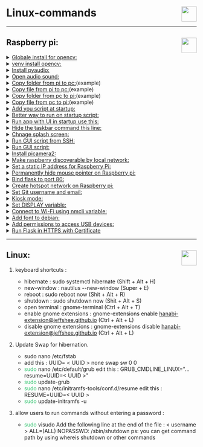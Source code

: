# Linux-commands<img height="40px" align="right" src="https://upload.wikimedia.org/wikipedia/commons/3/35/Tux.svg" alt=""/>

---
## Raspberry pi: <img height="40px" align="right" src="https://www.vectorlogo.zone/logos/raspberrypi/raspberrypi-icon.svg" alt=""/>                          

<details>    
<summary><ins>Globale install for opencv:</ins></summary>    
<pre><code class="language-shell"> sudo apt install python3-opencv     
</code></pre> 
</details>
 <details>
 <summary><ins>venv install opencv:</ins></summary>
<pre><code class="language-shell"> pip install --upgrade pip
</code></pre> 
<pre><code class="language-shell"> pip install opencv-python
</code></pre> 
✴ To track the process:
<pre><code class="language-shell"> pip install opencv-python --verbose 
</code></pre> 
</details>
 <details>
 <summary><ins>Install pyaudio:</ins></summary>
<pre><code class="language-shell">pip install pyaudio
</code></pre> 
✴ need to install portaudio19-dev:
<pre><code class="language-shell">sudo apt install portaudio19-dev
</code></pre> 
✴ If you are in lite os install:
<pre><code class="language-shell">sudo apt install pulseaudio
</code></pre> 
</details>
 <details>
 <summary><ins>Open audio sound:</ins></summary>
<pre><code class="language-shell">alsamixer
</code></pre> 
</details>
 <details>
 <summary><ins>Copy folder from pi to pc:</ins>(example)</summary>
<pre><code class="language-shell">scp -r pi@192.168.68.150:~/MUSICAL_DOOR_BELL /C:\Users\PC\Documents\Python\MUSICAL_DOOR_BELL_OUTDOOR
</code></pre> 
</details>
 <details>
 <summary><ins>Copy file from pi to pc:</ins>(example)</summary>
<pre><code class="language-shell">scp pi@192.168.68.150:~/MUSICAL_DOOR_BELL/main.py /C:\Users\PC\Documents\Python\MUSICAL_DOOR_BELL_OUTDOOR
</code></pre> 
 </details>
 <details>
 <summary><ins>Copy folder from pc to pi:</ins>(example)</summary>
<pre><code class="language-shell">scp -r /home/user/Documents/my_folder pi@192.168.1.100:/home/pi/
</code></pre> 
 </details>
 <details>
 <summary><ins>Copy file from pc to pi:</ins>(example)</summary>
<pre><code class="language-shell">scp /home/user/Documents/example.txt pi@192.168.1.100:/home/pi/
</code></pre> 
 </details>
<details>
 <summary><ins>Add you script at startup:</ins></summary>
<pre><code class="language-shell">sudo crontab -e
</code></pre> 
✴ Add this to the end:(example)
<pre><code class="language-shell">@reboot python3 /home/pi/MUSICAL_DOOR_BELL/main.py &
</code></pre> 
✴ If you want to add log-file:(example)
<pre><code class="language-shell">@reboot sudo /usr/bin/python3 /home/pi/MUSICAL_DOOR_BELL/main.py > /home/pi/MUSICAL_DOOR_BELL/logfile.log 2>&1 &
</code></pre> 
</details>
 <details>
 <summary><ins>Better way to run on startup script:</ins></summary>
<pre><code class="language-shell">sudo nano /etc/rc.local
</code></pre> 
✴ If you want delay
<pre><code class="language-shell">sleep 30
</code></pre> 
✴ Add this to the end:(example)
<pre><code class="language-shell">su -c "python3 /path/to/your/script.py > /path/to/your/logfile.log 2>&1" pi &
</code></pre> 
✴ if you want to run chrome in kiosk mode:(example)
<pre><code class="language-shell">su -c "/usr/bin/chromium-browser --kiosk --disable-session-crashed-bubble --disable-infobars http://localhost:5555" pi
</code></pre> 
✴ Update permission:
<pre><code class="language-shell">sudo chmod +x /etc/rc.local
</code></pre> 
✴ run as pi user
<pre><code class="language-shell">su - pi -c "authbind --deep /usr/bin/python3 /home/pi/Documents/knowpet/main.py >> /home/pi/Documents/knowpet/logfile.log 2>&1 &"
</code></pre> 
</details>
 <details>
 <summary><ins>Run app with UI in startup use this:</ins></summary>
<pre><code class="language-shell">sudo nano /etc/xdg/lxsession/LXDE-pi/autostart
</code></pre> 
✴ Add this in the end:(example)
<pre><code class="language-shell">@/usr/bin/python /home/pi/example.py
</code></pre> 
</details>
 <details>
 <summary><ins>Hide the taskbar command this line:</ins></summary>
<pre><code class="language-shell">sudo nano /etc/xdg/lxsession/LXDE-pi/autostart
</code></pre> 
✴ Command this line:
<pre><code class="language-shell">#@lxpanel --profile LXDE-pi
</code></pre> 
</details>
 <details>
 <summary><ins>Chnage splash screen:</ins></summary>
  <div>✴ First change the splash image in what you like in this dir:
	<ul>/usr/share/plymouth/themes/pix</ul>
</div>
✴ Then run this command:
<pre><code class="language-shell">sudo plymouth-set-default-theme --rebuild-initrd pix
</code></pre> 
<div>✴ Disable rainbow splash:
	<ul>Add or edit this line:</ul>
</div>
<pre><code class="language-shell">disable_splash=1 to /boot/config.txt
</code></pre> 
✴ To remove the blinking curse add this:
<pre><code class="language-shell">vt.global_cursor_default=0 
</code></pre> 
✴ To:
<pre><code class="language-shell">/boot/cmdline.txt
</code></pre> 
✴ Mute kernel logs (only show critical errors) Add:
<pre><code class="language-shell">loglevel=3
</code></pre> 
✴ To:
<pre><code class="language-shell">/boot/cmdline.txt 
</code></pre> 
</details>
 <details>
 <summary><ins>Run GUI script from SSH:</ins></summary>
✴ Run this command:
<pre><code class="language-shell">export DISPLAY=:0
</code></pre> 
✴ Now you can run the script
</details>
 <details>
 <summary><ins>Run GUI script:</ins></summary>
✴ Add to python script:
<pre><code class="language-shell">os.environ["DISPLAY"] = ":0"
</code></pre> 
✴ Now you can run the script
</details>
<details>
 <summary><ins>Install picamera2:</ins></summary>
✴ Run this command:
<pre><code class="language-shell">sudo apt install -y python3-picamera2
</code></pre> 
</details>
<details>
 <summary><ins>Make raspberry discoverable by local network:</ins></summary>
✴ Run this command:
<pre><code class="language-shell">sudo nano /etc/avahi/avahi-daemon.conf
</code></pre> 
✴ In [server] section uncomment and modify this line to your desired hostname:
<pre><code class="language-shell">#host-name=foo
</code></pre>
✴ Run this command:
<pre><code class="language-shell">sudo service avahi-daemon restart
</code></pre>
✴ To discover it:
<pre><code class="language-shell">ping hostname.local
</code></pre> 
</details>
<details>
 <summary><ins>Set a static IP address for Raspberry Pi:</ins></summary>
✴ Run this command:
<pre><code class="language-shell">sudo nano /etc/dhcpcd.conf
</code></pre> 
✴ In end of the file add the following lines:
<pre><code class="language-shell">interface wlan0
static ip_address=192.168.1.100/24
static routers=192.168.1.1
static domain_name_servers=192.168.1.1
</code></pre>
✴ Run this command:
<pre><code class="language-shell">sudo service dhcpcd restart
</code></pre>
</details>
<details>
 <summary><ins>Permanently hide mouse pointer on Raspberry pi:</ins></summary>
✴ Run this command:
<pre><code class="language-shell">sudo nano /etc/lightdm/lightdm.conf
</code></pre> 
✴ Add this to the file after [Seat:*]:
<pre><code class="language-shell">xserver-command = X -nocursor
</code></pre> 
</details>
<details>
 <summary><ins>Bind flask to port 80:</ins></summary>
✴ Install authbind:
<pre><code class="language-shell">sudo apt install authbind
</code></pre> 
✴ Configure access to port 80:
<pre><code class="language-shell">sudo touch /etc/authbind/byport/80
sudo chmod 777 /etc/authbind/byport/80
</code></pre> 
✴ For security:
<pre><code class="language-shell">sudo chmod 550 /etc/authbind/byport/80
sudo chgrp {groupname} /etc/authbind/byport/80
sudo usermod -a -G {groupname} {username}
</code></pre> 
✴ To run:
<pre><code class="language-shell">authbind --deep python3 main.py
</code></pre> 
</details>
<details>
 <summary><ins>Create hotspot network on Raspberry pi:</ins></summary>
✴ Create hotspot for wifi_device:
<pre><code class="language-shell">sudo nmcli device wifi hotspot ssid {hotspot_name} password {hotspot_password} ifname {wifi_device}
</code></pre> 
✴ Example:
<pre><code class="language-shell">sudo nmcli device wifi hotspot ssid Home_5GHz password 12345678 ifname wlan0
</code></pre> 
✴ To get hotspot_UUID:
<pre><code class="language-shell">nmcli connection
</code></pre>
✴ Set autoconnect to hotspot:
<pre><code class="language-shell">sudo nmcli connection modify {hotspot_UUID} connection.autoconnect yes connection.autoconnect-priority 100
</code></pre> 
✴ To verify:
<pre><code class="language-shell">nmcli connection show {hotspot_UUID}
</code></pre> 
🚨 Important to let DNS working and internet sharing:
<pre><code class="language-shell">sudo nmcli connection modify {hotspot_UUID} ipv4.addresses 192.168.4.1/24 ipv4.method shared
</code></pre> 
</details>

<details>
 <summary><ins>Set Git username and email:</ins></summary>
<pre><code class="language-shell">git config --global user.name "Your Name"
</code></pre> 
<pre><code class="language-shell">git config --global user.email "your.email@example.com"
</code></pre> 
</details>

<details>
 <summary><ins>Kiosk mode:</ins></summary>
✴ 🚨 Note: Install this if you are runing in raspberry pi 5
<pre><code class="language-shell">sudo apt install gldriver-test
</code></pre> 	
✴ Update:
<pre><code class="language-shell">sudo apt update
</code></pre> 
<pre><code class="language-shell">sudo apt upgrade
</code></pre> 
✴ Install graphics libraries:
<pre><code class="language-shell">sudo apt-get install --no-install-recommends xserver-xorg x11-xserver-utils xinit openbox
</code></pre> 
✴ Chromium installation:
<pre><code class="language-shell">sudo apt-get install --no-install-recommends chromium-browser
</code></pre> 
✴ Chromium installation in debian:
<pre><code class="language-shell">sudo apt-get install --no-install-recommends chromium
</code></pre> 
✴ Openbox configuration:
<pre><code class="language-shell">sudo nano /etc/xdg/openbox/autostart
</code></pre>
✴ Replace the contents of the file with the following:
<pre><code class="language-shell">
# Start Chromium in kiosk mode
sed -i 's/"exited_cleanly":false/"exited_cleanly":true/' ~/.config/chromium/'Local State'
sed -i 's/"exited_cleanly":false/"exited_cleanly":true/; s/"exit_type":"[^"]\+"/"exit_type":"Normal"/' ~/.config/chromium/Default/Preferences
/usr/bin/chromium --disable-infobars --kiosk 'http://your-url-here' &
</code></pre> 
✴ If you are in debian Replace the contents of the file with the following:
<pre><code class="language-shell">
# Start Chromium in kiosk mode
# Disable any form of screen saver / screen blanking / power management
xset s off
xset s noblank
xset -dpms
# Allow quitting the X server with CTRL-ALT-Backspace
setxkbmap -option terminate:ctrl_alt_bksp
# Start Chromium in kiosk mode
sed -i 's/"exited_cleanly":false/"exited_cleanly":true/' ~/.config/chromium/'Local State'
sed -i 's/"exited_cleanly":false/"exited_cleanly":true/; s/"exit_type":"[^"]\+"/"exit_type":"Normal"/' ~/.config/chromium/Default/Pr>
(sleep 5 && /usr/bin/chromium --disable-infobars --kiosk 'https://google.com') &
</code></pre> 
✴ If you are in debian and you want to rotate screen & touch:
<pre><code class="language-shell">
# Start Chromium in kiosk mode
# Rotate screem and detect screen automaticaly 
xrandr --output $(xrandr | grep -w "connected" | grep "HDMI" | awk '{print $1}') --rotate right &
# Apply touchscreen transformation for right rotation
(sleep 3 && xinput set-prop 8 "Coordinate Transformation Matrix" 0 1 0 -1 0 1 0 0 1) &
(sleep 3 && xinput set-prop 9 "Coordinate Transformation Matrix" 0 1 0 -1 0 1 0 0 1) &
# Apply touchscreen transformation for left rotation
#(sleep 3 && xinput set-prop 8 "Coordinate Transformation Matrix" 0 -1 1 1 0 0 0 0 1) &
#(sleep 3 && xinput set-prop 9 "Coordinate Transformation Matrix" 0 -1 1 1 0 0 0 0 1) &
# Disable any form of screen saver / screen blanking / power management
xset s off
xset s noblank
xset -dpms
# Allow quitting the X server with CTRL-ALT-Backspace
setxkbmap -option terminate:ctrl_alt_bksp
# Start Chromium in kiosk mode
sed -i 's/"exited_cleanly":false/"exited_cleanly":true/' ~/.config/chromium/'Local State'
sed -i 's/"exited_cleanly":false/"exited_cleanly":true/; s/"exit_type":"[^"]\+"/"exit_type":"Normal"/' ~/.config/chromium/Default/Pr>
(sleep 5 && /usr/bin/chromium --disable-infobars --kiosk 'https://google.com') &
</code></pre> 
✴ Autologin:
<pre><code class="language-shell">sudo mkdir -p /etc/systemd/system/getty@tty1.service.d
</code></pre>
<pre><code class="language-shell">sudo nano /etc/systemd/system/getty@tty1.service.d/override.conf
</code></pre>
✴ Add the following:
<pre><code class="language-shell">
[Service]
ExecStart=
ExecStart=-/sbin/agetty --autologin dz --noclear %I $TERM
</code></pre>
🚨 Note: dz = username<br>
✴ Update service:
<pre><code class="language-shell">sudo systemctl daemon-reload
</code></pre>
<pre><code class="language-shell">sudo systemctl restart getty@tty1
</code></pre>
🚨 Automatically Run startx on Login:
<pre><code class="language-shell">echo "if [ -z "\$DISPLAY" ] && [ \$(tty) = /dev/tty1 ]; then startx -- -nocursor; fi" >> ~/.profile
</code></pre>

</details>

<details>
 <summary><ins>Set DISPLAY variable:</ins></summary>
<pre><code class="language-shell">export DISPLAY=:0
</code></pre> 
</details>

<details>
 <summary><ins>Connect to Wi-Fi using nmcli variable:</ins></summary>
✴ List Available Wi-Fi Networks:
<pre><code class="language-shell">nmcli device wifi list ifname wlanXX
</code></pre> 
✴ Connect to a Wi-Fi Network:
<pre><code class="language-shell">sudo nmcli device wifi connect "SSID" password "password" ifname wlanXX
</code></pre> 
✴ Verify Connection:
<pre><code class="language-shell">nmcli connection show --active
</code></pre> 
✴ Check the connection name:
<pre><code class="language-shell">nmcli connection show
</code></pre> 
✴ Set the connection to auto-connect:
<pre><code class="language-shell">sudo nmcli connection modify "connection_name" connection.autoconnect yes
</code></pre> 
✴ Verify the auto-connect setting:
<pre><code class="language-shell">nmcli connection show "connection_name"
</code></pre> 
</details>

<details>
 <summary><ins>Add font to debian:</ins></summary>
✴ Create the fonts directory:
<pre><code class="language-shell">sudo mkdir -p /usr/share/fonts/truetype/custom
</code></pre> 
✴ Copy your font files to this directory:
<pre><code class="language-shell">sudo cp /path/to/font.ttf /usr/share/fonts/truetype/custom/
</code></pre> 
✴ Update the font cache
<pre><code class="language-shell">sudo fc-cache -f -v
</code></pre> 
✴ Verify the Installation:
<pre><code class="language-shell">fc-list | grep "FontName"
</code></pre> 
</details>

<details>
 <summary><ins>Add permissions to access USB devices:</ins></summary>
✴ Create a new udev rule file:
<pre><code class="language-shell">sudo nano /etc/udev/rules.d/99-usb.rules
</code></pre> 
✴ Add the following line to give all users permission to access USB devices:
<pre><code class="language-shell">SUBSYSTEM=="usb", MODE="0666"
</code></pre> 
✴ Save the file and reload the udev rules:
<pre><code class="language-shell">sudo udevadm control --reload-rules
</code></pre> 
✴ Alternatively, if you need specific access to a particular USB device, you can add a rule based on the device's vendor and product ID. Replace 1234 and 5678 with the actual vendor and product IDs:
<pre><code class="language-shell">SUBSYSTEM=="usb", ATTR{idVendor}=="1234", ATTR{idProduct}=="5678", MODE="0666"
</code></pre> 
🚨 Note: log out and log back in
</details>



<details>
 <summary><ins>Run Flask in HTTPS with Certificate</ins></summary>

<details>
 &nbsp;<summary><ins>1. DuckDNS Setup on Linux</ins></summary>

🧱 **1. Create a DuckDNS Account**
- Go to: [https://www.duckdns.org](https://www.duckdns.org)
- Sign in using Google, GitHub, or Twitter.
- Once logged in, go to the domains tab.
- Create a subdomain (e.g., `myserver.duckdns.org`).
- Copy your token (you’ll need it for the script).

📜 **2. Create an Update Script**
Open a terminal and do the following:

<pre><code class="language-shell">mkdir -p ~/duckdns
cd ~/duckdns
nano duck.sh
</code></pre>

Paste this in the duck.sh file (replace `YOURDOMAIN` and `YOURTOKEN`):

<pre><code class="language-shell">echo url="https://www.duckdns.org/update?domains=YOURDOMAIN&token=YOURTOKEN&ip=" | curl -k -o ~/duckdns/duck.log -K -
</code></pre>

Example:

<pre><code class="language-shell">echo url="https://www.duckdns.org/update?domains=myserver&token=abc123xyz456&ip=" | curl -k -o ~/duckdns/duck.log -K -
</code></pre>

Make it executable:

<pre><code class="language-shell">chmod +x duck.sh
</code></pre>

⏱️ **3. Auto-Update with Cron**
Open crontab:

<pre><code class="language-shell">crontab -e
</code></pre>

Add this line to run every 5 minutes:

<pre><code class="language-shell">*/5 * * * * ~/duckdns/duck.sh >/dev/null 2>&1
</code></pre>

Save and exit (Ctrl+X, then Y, then Enter).

✅ **4. Verify**
You can test it manually:

<pre><code class="language-shell">./duck.sh
</code></pre>

Then check the log:

<pre><code class="language-shell">cat duck.log
</code></pre>

You should see something like OK.

</details>

<details>
 <summary><ins>2. Run Flask App Behind Gunicorn</ins></summary>
<pre><code class="language-shell"># In your project folder:
pip install gunicorn

 Run Gunicorn (use your actual filename if not app.py):
gunicorn -w 4 -b 127.0.0.1:8000 app:app

 'app:app' means 'filename:Flask instance'
 Example: if your file is 'main.py' and your Flask instance is 'app', use 'main:app'
</code></pre>

You can also create a `systemd` service later to run it on boot.
</details>

<details>
 <summary><ins>3. Configure Nginx for HTTPS (DuckDNS)</ins></summary>
<pre><code class="language-shell"># Create or edit your Nginx config:
sudo nano /etc/nginx/sites-available/shopi
</code></pre>

Paste this:

```nginx
server {
    listen 80;
    server_name shopi.duckdns.org;

    location ~* \.(jpg|jpeg|png|gif|ico|css|js|woff|woff2|ttf|svg|eot|otf)$ {
        expires 30d;
        add_header Cache-Control "public";
    }

    location / {
        proxy_pass http://127.0.0.1:8000;
        proxy_set_header Host $host;
        proxy_set_header X-Real-IP $remote_addr;
        proxy_set_header X-Forwarded-For $proxy_add_x_forwarded_for;
        proxy_set_header X-Forwarded-Proto $scheme;
    }
}
```

Enable the config and reload Nginx:

<pre><code class="language-shell">sudo ln -s /etc/nginx/sites-available/shopi /etc/nginx/sites-enabled/
sudo nginx -t
sudo systemctl reload nginx
</code></pre>
</details>

<details>
 <summary><ins>4. Get a Free HTTPS Certificate with Certbot</ins></summary>
Make sure:
- Your domain (e.g., `shopi.duckdns.org`) points to your public IP
- Ports **80** and **443** are forwarded to your Raspberry Pi

Then run:

<pre><code class="language-shell">sudo apt install certbot python3-certbot-nginx
sudo certbot --nginx -d shopi.duckdns.org
</code></pre>

Certbot will:
- Verify your domain
- Get an HTTPS certificate
- Automatically update your Nginx config
</details>

<details>
 <summary><ins>5. Done! Your Flask App is Live at:</ins></summary>
<pre><code class="language-text">https://shopi.duckdns.org
</code></pre>
</details>

</details>




---
## Linux:<img height="40px" align="right" src="https://www.debian.org/logos/openlogo-nd.svg" alt=""/>    

 1. keyboard shortcuts  : 
	-  hibernate : sudo systemctl hibernate (Shift + Alt + H)
	-  new-window : nautilus --new-window (Super + E)
	-  reboot : sudo reboot now (Shit + Alt + R)
	-  shutdown : sudo shutdown now (Shit + Alt + S)
	-  open terminal : gnome-terminal (Ctrl + Alt + T)
	-  enable gnome extensions : gnome-extensions enable hanabi-extension@jeffshee.github.io (Ctrl + Alt + L)
	-  disable gnome extensions : gnome-extensions disable hanabi-extension@jeffshee.github.io (Ctrl + Alt + L)
	
2. Update Swap for hibernation.
	- sudo nano /etc/fstab
	- add this : UUID= < UUID >          none            swap    sw              0       0
	-  <font color="#2DC26B">sudo</font> nano /etc/default/grub 
		  edit this : GRUB_CMDLINE_LINUX="... resume=UUID=< UUID >"
	-  <font color="#2DC26B">sudo</font> update-grub
	-  <font color="#2DC26B">sudo</font> nano /etc/initramfs-tools/conf.d/resume
		  edit this : RESUME=UUID=< UUID >
	-  <font color="#2DC26B">sudo</font> update-initramfs -u
4. allow users to run commands without entering a password : 
	-  <font color="#2DC26B">sudo</font> visudo
	  Add the following line at the end of the file : < username > ALL=(ALL) NOPASSWD: /sbin/shutdown 
		  ps: you can get command path by using whereis shutdown or other commands

